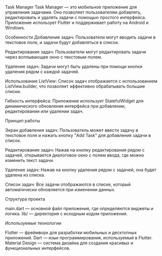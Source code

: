 Task Manager
Task Manager — это мобильное приложение для управления задачами. Оно позволяет пользователям добавлять, редактировать и удалять задачи с помощью простого интерфейса. Приложение использует Flutter и поддерживает работу на Android и Windows.

Особенности
Добавление задач: Пользователи могут вводить задачи в текстовое поле, и задачи будут добавляться в список.

Редактирование задач: Пользователи могут редактировать задачи через всплывающее окно с текстовым полем.

Удаление задач: Задачи могут быть удалены при помощи кнопки удаления рядом с каждой задачей.

Использование ListView: Список задач отображается с использованием ListView.builder, что позволяет эффективно обрабатывать большие списки.

Гибкость интерфейса: Приложение использует StatefulWidget для динамического обновления интерфейса при добавлении, редактировании или удалении задач.

Принцип работы

Экран добавления задач: Пользователь может ввести задачу в текстовое поле и нажать кнопку "Add Task" для добавления задачи в список.

Редактирование задач: Нажав на кнопку редактирования рядом с задачей, открывается диалоговое окно с полем ввода, где можно изменить текст задачи.

Удаление задач: Нажав на кнопку удаления рядом с задачей, она будет удалена из списка.

Список задач: Все задачи отображаются в списке, который автоматически обновляется при изменении данных.

Структура проекта

main.dart — основной файл приложения, где определяются виджеты и логика.
lib/ — директория с исходным кодом приложения.

Используемые технологии

Flutter — фреймворк для разработки мобильных и десктопных приложений.
Dart — язык программирования, используемый в Flutter.
Material Design — система дизайна для создания красивых и функциональных интерфейсов.

